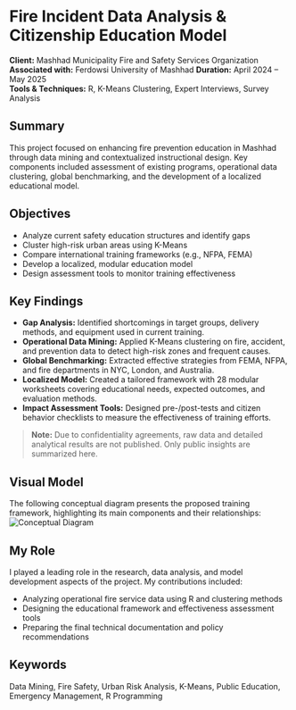 # Fire Incident Data Analysis & Citizenship Education Model

**Client:** Mashhad Municipality Fire and Safety Services Organization 
**Associated with:** Ferdowsi University of Mashhad 
**Duration:** April 2024 – May 2025  
**Tools & Techniques:** R, K-Means Clustering, Expert Interviews, Survey Analysis  

## Summary  
This project focused on enhancing fire prevention education in Mashhad through data mining and contextualized instructional design. Key components included assessment of existing programs, operational data clustering, global benchmarking, and the development of a localized educational model.

## Objectives
- Analyze current safety education structures and identify gaps  
- Cluster high-risk urban areas using K-Means  
- Compare international training frameworks (e.g., NFPA, FEMA)  
- Develop a localized, modular education model  
- Design assessment tools to monitor training effectiveness  

## Key Findings
- **Gap Analysis:** Identified shortcomings in target groups, delivery methods, and equipment used in current training.  
- **Operational Data Mining:** Applied K-Means clustering on fire, accident, and prevention data to detect high-risk zones and frequent causes.  
- **Global Benchmarking:** Extracted effective strategies from FEMA, NFPA, and fire departments in NYC, London, and Australia.  
- **Localized Model:** Created a tailored framework with 28 modular worksheets covering educational needs, expected outcomes, and evaluation methods.  
- **Impact Assessment Tools:** Designed pre-/post-tests and citizen behavior checklists to measure the effectiveness of training efforts.  

> **Note:** Due to confidentiality agreements, raw data and detailed analytical results are not published. Only public insights are summarized here.

## Visual Model
The following conceptual diagram presents the proposed training framework, highlighting its main components and their relationships:
![Conceptual Diagram](./assets/training-framework.png)

## My Role  
I played a leading role in the research, data analysis, and model development aspects of the project.
My contributions included:
- Analyzing operational fire service data using R and clustering methods  
- Designing the educational framework and effectiveness assessment tools  
- Preparing the final technical documentation and policy recommendations  

## Keywords  
Data Mining, Fire Safety, Urban Risk Analysis, K-Means, Public Education, Emergency Management, R Programming
